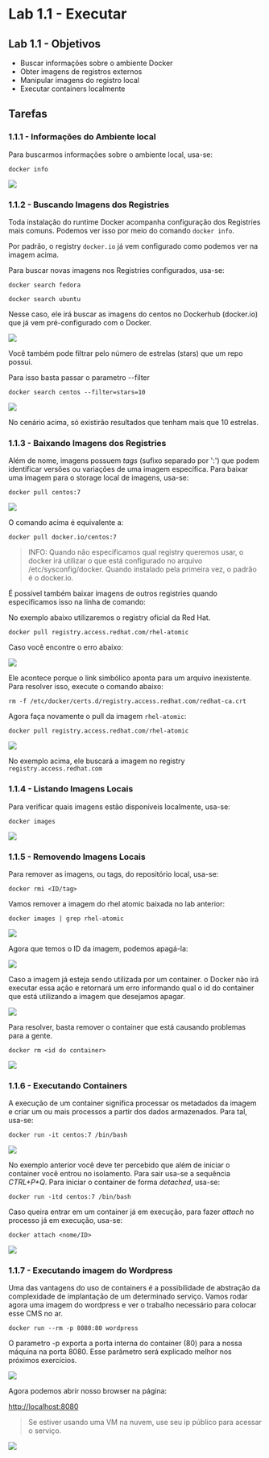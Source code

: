 # Lab 1.1 - Executar

## Lab 1.1 - Objetivos

* Buscar informações sobre o ambiente Docker
* Obter imagens de registros externos
* Manipular imagens do registro local
* Executar containers localmente

## Tarefas

### 1.1.1 - Informações do Ambiente local

Para buscarmos informações sobre o ambiente local, usa-se:

```text
docker info
```

![](https://raw.githubusercontent.com/guaxinim/test-drive-openshift/master/gitbook/assets/docker-info.png)

### 1.1.2 - Buscando Imagens dos Registries

Toda instalação do runtime Docker acompanha configuração dos Registries mais comuns. Podemos ver isso por meio do comando `docker info`.

Por padrão, o registry `docker.io` já vem configurado como podemos ver na imagem acima.

Para buscar novas imagens nos Registries configurados, usa-se:

```text
docker search fedora

docker search ubuntu
```

Nesse caso, ele irá buscar as imagens do centos no Dockerhub \(docker.io\) que já vem pré-configurado com o Docker.

![](https://raw.githubusercontent.com/guaxinim/test-drive-openshift/master/gitbook/assets/gustavo-localhost-_017.png)

Você também pode filtrar pelo número de estrelas \(stars\) que um repo possui.

Para isso basta passar o parametro --filter

```text
docker search centos --filter=stars=10
```

![](https://raw.githubusercontent.com/guaxinim/test-drive-openshift/master/gitbook/assets/selection_081.png)

No cenário acima, só existirão resultados que tenham mais que 10 estrelas.

### 1.1.3 - Baixando Imagens dos Registries

Além de nome, imagens possuem _tags_ \(sufixo separado por ':'\) que podem identificar versões ou variações de uma imagem específica. Para baixar uma imagem para o storage local de imagens, usa-se:

```text
docker pull centos:7
```

![](https://raw.githubusercontent.com/guaxinim/test-drive-openshift/master/gitbook/assets/selection_216.png)

O comando acima é equivalente a:

```text
docker pull docker.io/centos:7
```

> INFO: Quando não especificamos qual registry queremos usar, o docker irá utilizar o que está configurado no arquivo /etc/sysconfig/docker. Quando instalado pela primeira vez, o padrão é o docker.io.

É possível também baixar imagens de outros registries quando especificamos isso na linha de comando:

No exemplo abaixo utilizaremos o registry oficial da Red Hat.

```text
docker pull registry.access.redhat.com/rhel-atomic
```

Caso você encontre o erro abaixo:

![](https://raw.githubusercontent.com/guaxinim/test-drive-openshift/master/gitbook/assets/selection_214.png)

Ele acontece porque o link simbólico aponta para um arquivo inexistente. Para resolver isso, execute o comando abaixo:

```text
rm -f /etc/docker/certs.d/registry.access.redhat.com/redhat-ca.crt
```

Agora faça novamente o pull da imagem `rhel-atomic`:

```text
docker pull registry.access.redhat.com/rhel-atomic
```

![](https://raw.githubusercontent.com/guaxinim/test-drive-openshift/master/gitbook/assets/selection_082.png)

No exemplo acima, ele buscará a imagem no registry `registry.access.redhat.com`

### 1.1.4 - Listando Imagens Locais

Para verificar quais imagens estão disponíveis localmente, usa-se:

```text
docker images
```

![](https://raw.githubusercontent.com/guaxinim/test-drive-openshift/master/gitbook/assets/selection_215.png)

### 1.1.5 - Removendo Imagens Locais

Para remover as imagens, ou tags, do repositório local, usa-se:

```text
docker rmi <ID/tag>
```

Vamos remover a imagem do rhel atomic baixada no lab anterior:

```text
docker images | grep rhel-atomic
```

![](https://raw.githubusercontent.com/guaxinim/test-drive-openshift/master/gitbook/assets/selection_303-1.png)

Agora que temos o ID da imagem, podemos apagá-la:

![](https://raw.githubusercontent.com/guaxinim/test-drive-openshift/master/gitbook/assets/selection_304.png)

Caso a imagem já esteja sendo utilizada por um container. o Docker não irá executar essa ação e retornará um erro informando qual o id do container que está utilizando a imagem que desejamos apagar.

![](https://raw.githubusercontent.com/guaxinim/test-drive-openshift/master/gitbook/assets/selection_083-1.png)

Para resolver, basta remover o container que está causando problemas para a gente.

```text
docker rm <id do container>
```

![](https://raw.githubusercontent.com/guaxinim/test-drive-openshift/master/gitbook/assets/selection_085-1.png)

### 1.1.6 - Executando Containers

A execução de um container significa processar os metadados da imagem e criar um ou mais processos a partir dos dados armazenados. Para tal, usa-se:

```text
docker run -it centos:7 /bin/bash
```

![](https://raw.githubusercontent.com/guaxinim/test-drive-openshift/master/gitbook/assets/selection_217.png)

No exemplo anterior você deve ter percebido que além de iniciar o container você entrou no isolamento. Para sair usa-se a sequência _CTRL+P+Q_. Para iniciar o container de forma _detached_, usa-se:

```text
docker run -itd centos:7 /bin/bash
```

Caso queira entrar em um container já em execução, para fazer _attach_ no processo já em execução, usa-se:

```text
docker attach <nome/ID>
```

![](https://raw.githubusercontent.com/guaxinim/test-drive-openshift/master/gitbook/assets/selection_218.png)

### 1.1.7 - Executando imagem do Wordpress

Uma das vantagens do uso de containers é a possibilidade de abstração da complexidade de implantação de um determinado serviço. Vamos rodar agora uma imagem do wordpress e ver o trabalho necessário para colocar esse CMS no ar.

```text
docker run --rm -p 8080:80 wordpress
```

O parametro -p exporta a porta interna do container \(80\) para a nossa máquina na porta 8080. Esse parâmetro será explicado melhor nos próximos exercícios.

![](https://raw.githubusercontent.com/guaxinim/test-drive-openshift/master/gitbook/assets/wordpress.gif)

Agora podemos abrir nosso browser na página:

[http://localhost:8080](http://<ip%20da%20sua%20VM>:8080)

> Se estiver usando uma VM na nuvem, use seu ip público para acessar o serviço.

![](https://raw.githubusercontent.com/guaxinim/test-drive-openshift/master/gitbook/assets/selection_047.png)

